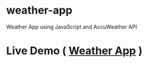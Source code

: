 # weather-app
Weather App using JavaScript and AccuWeather API

# Live Demo ( [Weather App](https://keyur996.github.io/weather-app/) )
